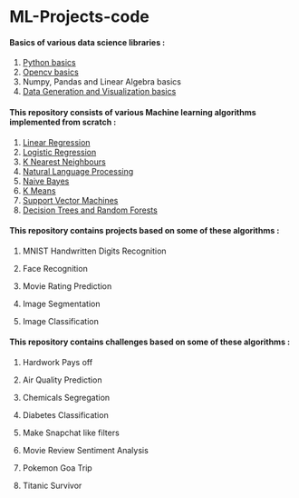 # ML-Projects-code

#### Basics of various data science libraries :
1. [Python basics](./DataScienceLibrariesBasics/PythonBasics)
2. [Opencv basics](./DataScienceLibrariesBasics/OpencvBasics/README.md)
3. Numpy, Pandas and Linear Algebra basics
4. [Data Generation and Visualization basics](./DataScienceLibrariesBasics/DataGenerationAndVisualizationBasics/README.md)


#### This repository consists of various Machine learning algorithms implemented from scratch :
1. [Linear Regression](./ML%20Algorithms/Linear%20Regression/README.md)
2. [Logistic Regression](./ML%20Algorithms/Logistic%20Regression/README.md)
3. [K Nearest Neighbours](./ML%20Algorithms/K%20Nearest%20Neighbours/README.md)
4. [Natural Language Processing](./ML%20Algorithms/Natural%20Language%20Processing/README.md)
5. [Naive Bayes](./ML%20Algorithms/Naive%20Bayes/README.md)
6. [K Means](./ML%20Algorithms/K-Means%20Clustering%20/README.md)
7. [Support Vector Machines](./ML%20Algorithms/Support%20Vector%20Machines/README.md)
8. [Decision Trees and Random Forests](./ML%20Algorithms/Decision%20Trees%20and%20Random%20Forests/README.md)

#### This repository contains projects based on some of these algorithms :

1. MNIST Handwritten Digits Recognition

2. Face Recognition

3. Movie Rating Prediction 

4. Image Segmentation 

5. Image Classification


#### This repository contains challenges based on some of these algorithms :

1. Hardwork Pays off

2. Air Quality Prediction

3. Chemicals Segregation 

4. Diabetes Classification

5. Make Snapchat like filters

6. Movie Review Sentiment Analysis 

7. Pokemon Goa Trip 

8. Titanic Survivor
